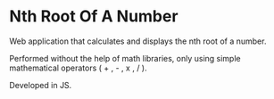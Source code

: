 # Nth Root Of A Number

Web application that calculates and displays the nth root of a number.

Performed without the help of math libraries, only using simple mathematical operators ( + , - , x , / ).

Developed in JS.
